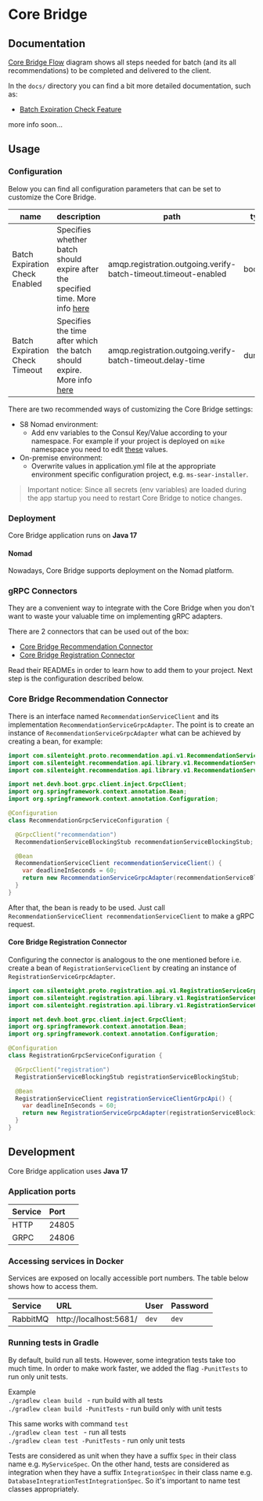 # Core Bridge

## Documentation

[Core Bridge Flow](https://whimsical.com/bridge-flow-v2-RpoCuxSMUszaXijf34na8y) diagram shows all steps needed for batch (and its all recommendations) to be completed and delivered to the client.  

In the `docs/` directory you can find a bit more detailed documentation, such as:
* [Batch Expiration Check Feature](docs/batch_expiration.adoc)

more info soon...

## Usage

### Configuration
Below you can find all configuration parameters that can be set to customize the Core Bridge.

| name                           	| description                                                                     	                            | path                                                            	| type     	| env variable (can be set e.g. via Consul                      | default 	|
|--------------------------------	|---------------------------------------------------------------------------------------------------------------|-----------------------------------------------------------------	|----------	|------------------------------------------------------------	|---------	|
| Batch Expiration Check Enabled 	| Specifies whether batch should expire after the specified time. More info [here](docs/batch_expiration.adoc) 	| amqp.registration.outgoing.verify-batch-timeout.timeout-enabled 	| boolean  	| AMQP_REGISTRATION_OUTGOING_VERIFY_BATCH_TIMEOUT_ENABLED    	| true    	|
| Batch Expiration Check Timeout 	| Specifies the time after which the batch should expire. More info [here](docs/batch_expiration.adoc)          | amqp.registration.outgoing.verify-batch-timeout.delay-time      	| duration 	| AMQP_REGISTRATION_OUTGOING_VERIFY_BATCH_TIMEOUT_DELAY_TIME 	| 60m     	|

There are two recommended ways of customizing the Core Bridge settings:
* S8 Nomad environment:
  * Add env variables to the Consul Key/Value according to your namespace. For example if your project is deployed on `mike` namespace you need to edit [these](http://10.8.0.1:8500/ui/dc1/kv/mike/core-bridge/secrets/edit) values.
* On-premise environment:
  * Overwrite values in application.yml file at the appropriate environment specific configuration project, e.g. `ms-sear-installer`.

> Important notice: Since all secrets (env variables) are loaded during the app startup you need to restart Core Bridge to notice changes.  

### Deployment
Core Bridge application runs on **Java 17**
#### Nomad
Nowadays, Core Bridge supports deployment on the Nomad platform.

### gRPC Connectors

They are a convenient way to integrate with the Core Bridge when you don't want to waste your
valuable time on implementing gRPC adapters.

There are 2 connectors that can be used out of the box:
* [Core Bridge Recommendation Connector](https://gitlab.silenteight.com/all-in/core-bridge-recommendation-connector)
* [Core Bridge Registration Connector](https://gitlab.silenteight.com/all-in/core-bridge-registration-connector)

Read their READMEs in order to learn how to add them to your project.
Next step is the configuration described below.

### Core Bridge Recommendation Connector

There is an interface named `RecommendationServiceClient` and its implementation `RecommendationServiceGrpcAdapter`.
The point is to create an instance of `RecommendationServiceGrpcAdapter` what can be achieved
by creating a bean, for example:

```java
import com.silenteight.proto.recommendation.api.v1.RecommendationServiceGrpc.RecommendationServiceBlockingStub;
import com.silenteight.recommendation.api.library.v1.RecommendationServiceClient;
import com.silenteight.recommendation.api.library.v1.RecommendationServiceGrpcAdapter;

import net.devh.boot.grpc.client.inject.GrpcClient;
import org.springframework.context.annotation.Bean;
import org.springframework.context.annotation.Configuration;

@Configuration
class RecommendationGrpcServiceConfiguration {

  @GrpcClient("recommendation")
  RecommendationServiceBlockingStub recommendationServiceBlockingStub;

  @Bean
  RecommendationServiceClient recommendationServiceClient() {
    var deadlineInSeconds = 60;
    return new RecommendationServiceGrpcAdapter(recommendationServiceBlockingStub, deadlineInSeconds);
  }
}
```

After that, the bean is ready to be used.
Just call `RecommendationServiceClient recommendationServiceClient` to make a gRPC request.

#### Core Bridge Registration Connector

Configuring the connector is analogous to the one mentioned before i.e. create a bean of `RegistrationServiceClient`
by creating an instance of `RegistrationServiceGrpcAdapter`.

```java
import com.silenteight.proto.registration.api.v1.RegistrationServiceGrpc.RegistrationServiceBlockingStub;
import com.silenteight.registration.api.library.v1.RegistrationServiceClient;
import com.silenteight.registration.api.library.v1.RegistrationServiceGrpcAdapter;

import net.devh.boot.grpc.client.inject.GrpcClient;
import org.springframework.context.annotation.Bean;
import org.springframework.context.annotation.Configuration;

@Configuration
class RegistrationGrpcServiceConfiguration {

  @GrpcClient("registration")
  RegistrationServiceBlockingStub registrationServiceBlockingStub;

  @Bean
  RegistrationServiceClient registrationServiceClientGrpcApi() {
    var deadlineInSeconds = 60;
    return new RegistrationServiceGrpcAdapter(registrationServiceBlockingStub, deadlineInSeconds);
  }
}
```

## Development
Core Bridge application uses **Java 17**
### Application ports

| Service  | Port    |
|:---------|:--------|
| HTTP     | 24805   | 
| GRPC     | 24806   |

### Accessing services in Docker

Services are exposed on locally accessible port numbers. The table below shows how to access them.

| Service    | URL                              | User    | Password  |
|:-----------|:---------------------------------|:--------|:----------|
| RabbitMQ   | http://localhost:5681/           | `dev`   | `dev`     |

### Running tests in Gradle

By default, build run all tests. However, some integration tests take too much time. In order to
make work faster, we added the flag `-PunitTests` to run only unit tests. <br>

Example <br>
`./gradlew clean build ` - run build with all tests <br>
`./gradlew clean build -PunitTests` - run build only with unit tests

This same works with command `test` <br>
`./gradlew clean test ` - run all tests <br>
`./gradlew clean test -PunitTests` - run only unit tests

Tests are considered as unit when they have a suffix `Spec` in their class name e.g. `MyServiceSpec`.
On the other hand, tests are considered as integration when they have a suffix `IntegrationSpec` in their class name
e.g. `DatabaseIntegrationTestIntegrationSpec`.
So it's important to name test classes appropriately.
